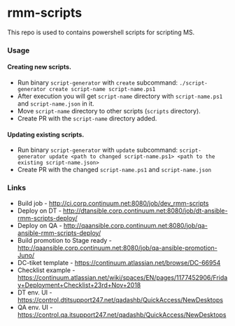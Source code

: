 # rmm-scripts
This repo is used to contains powershell scripts for scripting MS.

### Usage
#### Creating new scripts.
- Run binary `script-generator` with `create` subcommand:
`./script-generator create script-name script-name.ps1 `
- After execution you will get `script-name` directory with `script-name.ps1` and `script-name.json` in it.
- Move `script-name` directory to other scripts (`scripts` directory).
- Create PR with the `script-name` directory added.

#### Updating existing scripts.
- Run binary `script-generator` with `update` subcommand:
`script-generator update <path to changed script-name.ps1> <path to the existing script-name.json>`
- Create PR with the changed `script-name.ps1` and `script-name.json`

### Links
- Build job - http://ci.corp.continuum.net:8080/job/dev_rmm-scripts
- Deploy on DT - http://dtansible.corp.continuum.net:8080/job/dt-ansible-rmm-scripts-deploy/
- Deploy on QA - http://qaansible.corp.continuum.net:8080/job/qa-ansible-rmm-scripts-deploy/
- Build promotion to Stage ready - http://qaansible.corp.continuum.net:8080/job/qa-ansible-promotion-Juno/
- DC-tiket template - https://continuum.atlassian.net/browse/DC-66954
- Checklist example - https://continuum.atlassian.net/wiki/spaces/EN/pages/1177452906/Friday+Deployment+Checklist+23rd+Nov+2018
- DT env. UI - https://control.dtitsupport247.net/qadashb/QuickAccess/NewDesktops
- QA env. UI - https://control.qa.itsupport247.net/qadashb/QuickAccess/NewDesktops
